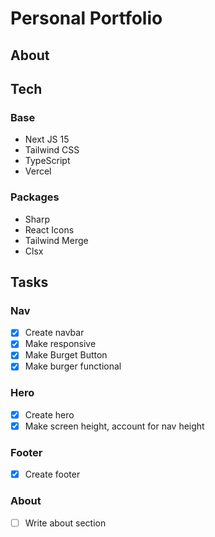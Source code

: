 # Personal Portfolio

## About

## Tech

### Base

- Next JS 15
- Tailwind CSS
- TypeScript
- Vercel

### Packages

- Sharp
- React Icons
- Tailwind Merge
- Clsx

## Tasks

### Nav

- [x] Create navbar
- [x] Make responsive
- [x] Make Burget Button
- [x] Make burger functional

### Hero

- [x] Create hero
- [x] Make screen height, account for nav height

### Footer

- [x] Create footer

### About

- [ ] Write about section
